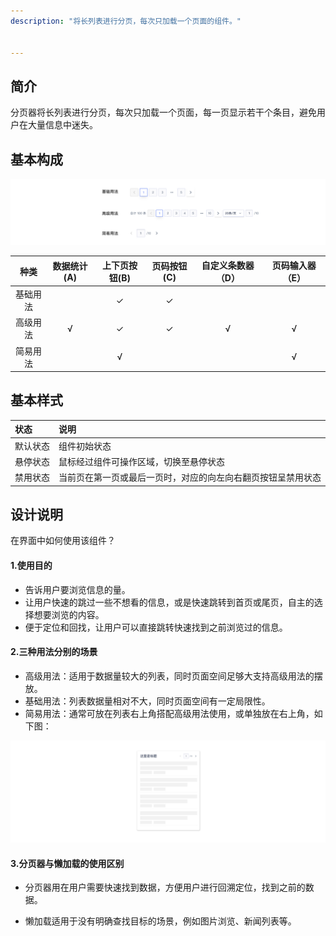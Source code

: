 ```yaml
---
description: "将长列表进行分页，每次只加载一个页面的组件。"


---
```


<!--副标题具体写法见源代码模式-->

## 简介

分页器将长列表进行分页，每次只加载一个页面，每一页显示若干个条目，避免用户在大量信息中迷失。



## 基本构成

![](../../../images/Pagination/001.png)

|   种类   | 数据统计(A) | 上下页按钮(B) | 页码按钮(C) | 自定义条数器（D） | 页码输入器（E） |
| :------: | :---------: | :-----------: | :---------: | :---------------: | :-------------: |
| 基础用法 |             |       ✓       |      ✓      |                   |                 |
| 高级用法 |      √      |       ✓       |      ✓      |         √         |        √        |
| 简易用法 |             |       √       |             |                   |        √        |



## 基本样式



| 状态     | 说明                                                         |
| :------- | :----------------------------------------------------------- |
| 默认状态 | 组件初始状态                                                 |
| 悬停状态 | 鼠标经过组件可操作区域，切换至悬停状态                       |
| 禁用状态 | 当前页在第一页或最后一页时，对应的向左向右翻页按钮呈禁用状态 |



## 设计说明

在界面中如何使用该组件？



#### 1.使用目的

-  告诉用户要浏览信息的量。      
-  让用户快速的跳过一些不想看的信息，或是快速跳转到首页或尾页，自主的选择想要浏览的内容。
-  便于定位和回找，让用户可以直接跳转快速找到之前浏览过的信息。



#### 2.三种用法分别的场景    

- 高级用法：适用于数据量较大的列表，同时页面空间足够大支持高级用法的摆放。
- 基础用法：列表数据量相对不大，同时页面空间有一定局限性。
- 简易用法：通常可放在列表右上角搭配高级用法使用，或单独放在右上角，如下图：

![](../../../images/Pagination/002.png)

#### 3.分页器与懒加载的使用区别   

- 分页器用在用户需要快速找到数据，方便用户进行回溯定位，找到之前的数据。

- 懒加载适用于没有明确查找目标的场景，例如图片浏览、新闻列表等。
